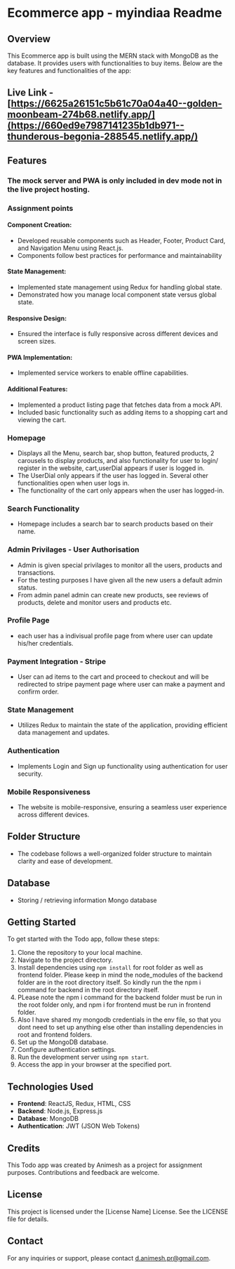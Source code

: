 # Ecommerce app - myindiaa Readme

## Overview
This Ecommerce app is built using the MERN stack with MongoDB as the database. It provides users with functionalities to buy items. Below are the key features and functionalities of the app:

## Live Link - [https://6625a26151c5b61c70a04a40--golden-moonbeam-274b68.netlify.app/](https://660ed9e7987141235b1db971--thunderous-begonia-288545.netlify.app/)
## Features

### The mock server and PWA is only included in dev mode not in the live project hosting.

### Assignment points
#### Component Creation:
- Developed reusable components such as Header, Footer, Product Card, and Navigation Menu using React.js.
- Components follow best practices for performance and maintainability
#### State Management:
- Implemented state management using Redux for handling global state.
- Demonstrated how you manage local component state versus global state.
#### Responsive Design:
- Ensured the interface is fully responsive across different devices and screen sizes.
#### PWA Implementation:
- Implemented service workers to enable offline capabilities.
#### Additional Features:
- Implemented a product listing page that fetches data from a mock API.
- Included basic functionality such as adding items to a shopping cart and viewing the cart.

### Homepage
- Displays all the Menu, search bar, shop button, featured products, 2 carousels to display products, and also functionality for user to login/ register in the website, cart,userDial appears if user is logged in.
- The UserDial only appears if the user has logged in. Several other functionalities open when user logs in.
- The functionality of the cart only appears when the user has logged-in.

### Search Functionality
- Homepage includes a search bar to search products based on their name.

### Admin Privilages - User Authorisation
- Admin is given special privilages to monitor all the users, products and transactions.
- For the testing purposes I have given all the new users a default admin status.
- From admin panel admin can create new products, see reviews of products, delete and monitor users and products etc.

### Profile Page
- each user has a indivisual profile page from where user can update his/her credentials.

### Payment Integration - Stripe
- User can ad items to the cart and proceed to checkout and will be redirected to stripe payment page where user can make a payment and confirm order.

### State Management
- Utilizes Redux to maintain the state of the application, providing efficient data management and updates.

### Authentication
- Implements Login and Sign up functionality using authentication for user security.

### Mobile Responsiveness
- The website is mobile-responsive, ensuring a seamless user experience across different devices.

## Folder Structure
- The codebase follows a well-organized folder structure to maintain clarity and ease of development.
  
## Database 
- Storing / retrieving information Mongo database


## Getting Started
To get started with the Todo app, follow these steps:

1. Clone the repository to your local machine.
2. Navigate to the project directory.
3. Install dependencies using `npm install` for root folder as well as frontend folder. Please keep in mind the node_modules of the backend folder are in the root directory itself. So kindly run the the npm i command for backend in the root directory itself.
4. PLease note the npm i command for the backend folder must be run in the root folder only, and npm i for frontend must be run in frontend folder.
5. Also I have shared my mongodb credentials in the env file, so that you dont need to set up anything else other than installing dependencies in root and frontend folders.
6. Set up the MongoDB database.
7. Configure authentication settings.
8. Run the development server using `npm start`.
9. Access the app in your browser at the specified port.

## Technologies Used
- **Frontend**: ReactJS, Redux, HTML, CSS
- **Backend**: Node.js, Express.js
- **Database**: MongoDB
- **Authentication**: JWT (JSON Web Tokens)

## Credits
This Todo app was created by Animesh as a project for assignment purposes. Contributions and feedback are welcome.

## License
This project is licensed under the [License Name] License. See the LICENSE file for details.

## Contact
For any inquiries or support, please contact d.animesh.pr@gmail.com.
